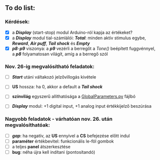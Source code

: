 ## To do list:
### Kérdések:
  - [x] a ***Display*** (start-stop) modul Arduino-ról kapja az értékeket?
  - [x] a ***Display*** modul tial-számlálói: _**Total**_: minden aktív stimulus egybe, _**Reward**_, _**Air puff**_, _**Tail shock**_ és _**Empty**_
  - [x] *__p8__*-*__p9__* viszonya: a *__p9__* vezérli a berregőt a *Tone()* beépített fuggvénnyel, a *__p8__* folyamatosan világít, amíg a a berregő szól
  
### Nov. 26-ig megvalósítható feladatok:
  - [ ] ***Start*** utáni váltakozó jelzővillogás kivétele
  - [ ] **US** hossza: ha 0, akkor a default a ***Tail shock***
  - [ ] **színvilág** egyszerű allíthatósága a [GlobalParameters.py](/python/GlobalParameters.py) fájlbó
  - [ ] ***Display*** modul: +1 digital input, +1 analog input értékkijelző beszúrása
  
  
### Nagyobb feladatok - várhatóan nov. 26. után megvalósíthatóak:
  - [ ] ***gap***: ha negatív, az **US** ennyivel a **CS** befejezése előtt indul
  - [ ] **paraméter** értékbevitel: funkcionális le-föl gombok
  - [ ] a teljes **panel** átszerkesztése
  - [ ] **bug**: néha újra kell indítani (pontosítandó)
